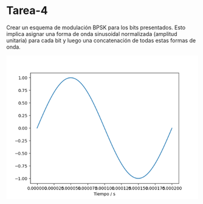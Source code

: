 # Tarea-4

 Crear un esquema de modulación BPSK para los bits presentados. Esto implica asignar una forma de onda sinusoidal normalizada (amplitud unitaria)
 para cada bit y luego una concatenación de todas estas formas de onda.

![Screenshot](onda.png)
